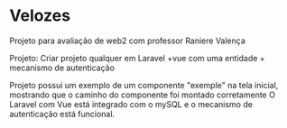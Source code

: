 # Velozes
Projeto para avaliação de web2 com professor Raniere Valença

Projeto: Criar projeto qualquer em Laravel +vue com uma entidade + mecanismo de autenticação

Projeto possui um exemplo de um componente "exemple" na tela inicial, mostrando que o caminho do componente foi montado corretamente
O Laravel com Vue está integrado com o mySQL e o mecanismo de autenticação está funcional.

